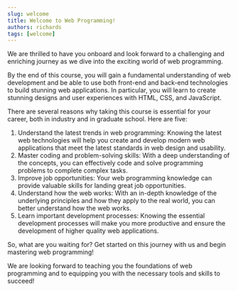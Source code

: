 ```yaml
---
slug: welcome
title: Welcome to Web Programming!
authors: richards
tags: [welcome]
---
```


We are thrilled to have you onboard and look forward to a challenging and enriching journey as we dive into the exciting world of web programming.

By the end of this course, you will gain a fundamental understanding of web development and be able to use both front-end and back-end technologies to build stunning web applications. In particular, you will learn to create stunning designs and user experiences with HTML, CSS, and JavaScript.

There are several reasons why taking this course is essential for your career, both in industry and in graduate school. Here are five:

1. Understand the latest trends in web programming: Knowing the latest web technologies will help you create and develop modern web applications that meet the latest standards in web design and usability.
2. Master coding and problem-solving skills: With a deep understanding of the concepts, you can effectively code and solve programming problems to complete complex tasks.
3. Improve job opportunities: Your web programming knowledge can provide valuable skills for landing great job opportunities.
4. Understand how the web works: With an in-depth knowledge of the underlying principles and how they apply to the real world, you can better understand how the web works.
5. Learn important development processes: Knowing the essential development processes will make you more productive and ensure the development of higher quality web applications.

So, what are you waiting for? Get started on this journey with us and begin mastering web programming!

We are looking forward to teaching you the foundations of web programming and to equipping you with the necessary tools and skills to succeed!
